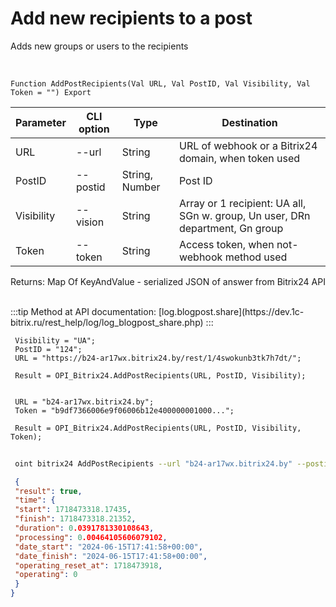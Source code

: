 ﻿---
sidebar_position: 7
---

# Add new recipients to a post
 Adds new groups or users to the recipients


<br/>


`Function AddPostRecipients(Val URL, Val PostID, Val Visibility, Val Token = "") Export`

 | Parameter | CLI option | Type | Destination |
 |-|-|-|-|
 | URL | --url | String | URL of webhook or a Bitrix24 domain, when token used |
 | PostID | --postid | String, Number | Post ID |
 | Visibility | --vision | String | Array or 1 recipient: UA all, SGn w. group, Un user, DRn department, Gn group |
 | Token | --token | String | Access token, when not-webhook method used |

 
 Returns: Map Of KeyAndValue - serialized JSON of answer from Bitrix24 API


<br/>
:::tip
Method at API documentation: [log.blogpost.share](https://dev.1c-bitrix.ru/rest_help/log/log_blogpost_share.php)
:::
<br/>


```bsl title="Code example"
 Visibility = "UA";
 PostID = "124";
 URL = "https://b24-ar17wx.bitrix24.by/rest/1/4swokunb3tk7h7dt/";
 
 Result = OPI_Bitrix24.AddPostRecipients(URL, PostID, Visibility);
 
 
 URL = "b24-ar17wx.bitrix24.by";
 Token = "b9df7366006e9f06006b12e400000001000...";
 
 Result = OPI_Bitrix24.AddPostRecipients(URL, PostID, Visibility, Token);
```
	


```sh title="CLI command example"
 
 oint bitrix24 AddPostRecipients --url "b24-ar17wx.bitrix24.by" --postid "124" --vision %vision% --token "b9df7366006e9f06006b12e400000001000..."

```

```json title="Result"
 {
 "result": true,
 "time": {
 "start": 1718473318.17435,
 "finish": 1718473318.21352,
 "duration": 0.0391781330108643,
 "processing": 0.00464105606079102,
 "date_start": "2024-06-15T17:41:58+00:00",
 "date_finish": "2024-06-15T17:41:58+00:00",
 "operating_reset_at": 1718473918,
 "operating": 0
 }
}
```
